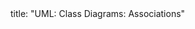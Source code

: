<frontmatter>
title: "UML: Class Diagrams: Associations"
</frontmatter>

<include src="container-inPage-asFlat.md" boilerplate />